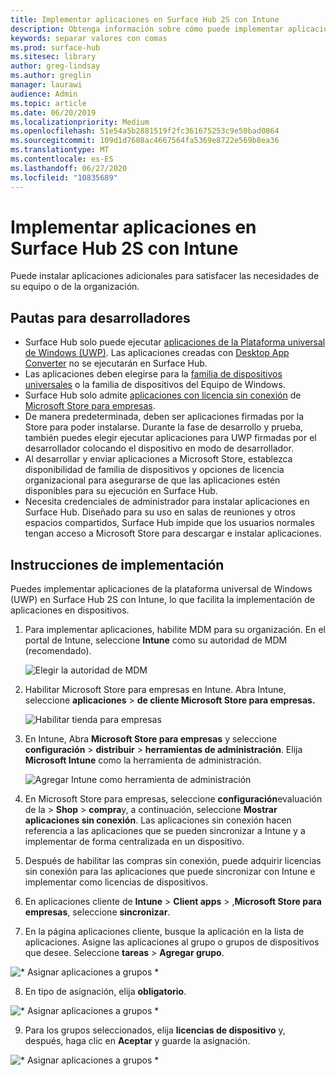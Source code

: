 ```yaml
---
title: Implementar aplicaciones en Surface Hub 2S con Intune
description: Obtenga información sobre cómo puede implementar aplicaciones en Surface Hub 2S con Intune.
keywords: separar valores con comas
ms.prod: surface-hub
ms.sitesec: library
author: greg-lindsay
ms.author: greglin
manager: laurawi
audience: Admin
ms.topic: article
ms.date: 06/20/2019
ms.localizationpriority: Medium
ms.openlocfilehash: 51e54a5b2881519f2fc361675253c9e50bad0864
ms.sourcegitcommit: 109d1d7608ac4667564fa5369e8722e569b8ea36
ms.translationtype: MT
ms.contentlocale: es-ES
ms.lasthandoff: 06/27/2020
ms.locfileid: "10835689"
---
```

# Implementar aplicaciones en Surface Hub 2S con Intune

Puede instalar aplicaciones adicionales para satisfacer las necesidades de su equipo o de la organización.

## Pautas para desarrolladores

- Surface Hub solo puede ejecutar [aplicaciones de la Plataforma universal de Windows (UWP)](https://msdn.microsoft.com/windows/uwp/get-started/whats-a-uwp). Las aplicaciones creadas con [Desktop App Converter](https://docs.microsoft.com/windows/uwp/porting/desktop-to-uwp-run-desktop-app-converter) no se ejecutarán en Surface Hub.
- Las aplicaciones deben elegirse para la [familia de dispositivos universales](https://msdn.microsoft.com/library/windows/apps/dn894631) o la familia de dispositivos del Equipo de Windows.
- Surface Hub solo admite [aplicaciones con licencia sin conexión](https://docs.microsoft.com/microsoft-store/distribute-offline-apps) de [Microsoft Store para empresas](https://businessstore.microsoft.com/store).
- De manera predeterminada, deben ser aplicaciones firmadas por la Store para poder instalarse. Durante la fase de desarrollo y prueba, también puedes elegir ejecutar aplicaciones para UWP firmadas por el desarrollador colocando el dispositivo en modo de desarrollador.
- Al desarrollar y enviar aplicaciones a Microsoft Store, establezca disponibilidad de familia de dispositivos y opciones de licencia organizacional para asegurarse de que las aplicaciones estén disponibles para su ejecución en Surface Hub.
- Necesita credenciales de administrador para instalar aplicaciones en Surface Hub. Diseñado para su uso en salas de reuniones y otros espacios compartidos, Surface Hub impide que los usuarios normales tengan acceso a Microsoft Store para descargar e instalar aplicaciones.

## Instrucciones de implementación

Puedes implementar aplicaciones de la plataforma universal de Windows (UWP) en Surface Hub 2S con Intune, lo que facilita la implementación de aplicaciones en dispositivos.

1. Para implementar aplicaciones, habilite MDM para su organización. En el portal de Intune, seleccione **Intune** como su autoridad de MDM (recomendado). <br>

    ![Elegir la autoridad de MDM](images/sh2-set-intune5.png)

2. Habilitar Microsoft Store para empresas en Intune. Abra Intune, seleccione **aplicaciones**  >  **de cliente Microsoft Store para empresas.** <br>

    ![Habilitar tienda para empresas](images/sh2-deploy-apps-sync.png)

3. En Intune, Abra **Microsoft Store para empresas** y seleccione **configuración**  >  **distribuir**  >  **herramientas de administración**. Elija **Microsoft Intune** como la herramienta de administración. <br>

    ![Agregar Intune como herramienta de administración](images/sh2-set-intune8.png)

4. En Microsoft Store para empresas, seleccione **configuración**evaluación de la  >  **Shop**  >  **compra**y, a continuación, seleccione **Mostrar aplicaciones sin conexión**. Las aplicaciones sin conexión hacen referencia a las aplicaciones que se pueden sincronizar a Intune y a implementar de forma centralizada en un dispositivo.
5. Después de habilitar las compras sin conexión, puede adquirir licencias sin conexión para las aplicaciones que puede sincronizar con Intune e implementar como licencias de dispositivos.
6. En aplicaciones cliente de **Intune**  >  **Client apps**  >  ,**Microsoft Store para empresas**, seleccione **sincronizar**.
7. En la página aplicaciones cliente, busque la aplicación en la lista de aplicaciones. Asigne las aplicaciones al grupo o grupos de dispositivos que desee. Seleccione **tareas**  >  **Agregar grupo**. <br>

![* Asignar aplicaciones a grupos *](images/sh2-assign-group.png) <br>

8. En tipo de asignación, elija **obligatorio**. <br>

![* Asignar aplicaciones a grupos *](images/sh2-add-group.png) <br>

9. Para los grupos seleccionados, elija **licencias de dispositivo** y, después, haga clic en **Aceptar** y guarde la asignación. <br>
 
![* Asignar aplicaciones a grupos *](images/sh2-apps-assign.png)
